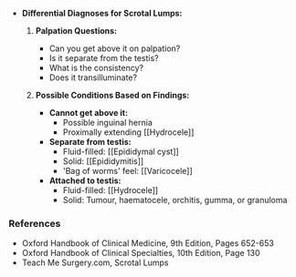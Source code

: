 - **Differential Diagnoses for Scrotal Lumps:**
  
  1. **Palpation Questions:**
     - Can you get above it on palpation?
     - Is it separate from the testis?
     - What is the consistency?
     - Does it transilluminate?
  
  2. **Possible Conditions Based on Findings:**
     - **Cannot get above it:**
       - Possible inguinal hernia
       - Proximally extending [[Hydrocele]]
     - **Separate from testis:**
       - Fluid-filled: [[Epididymal cyst]]
       - Solid: [[Epididymitis]]
       - 'Bag of worms' feel: [[Varicocele]]
     - **Attached to testis:**
       - Fluid-filled: [[Hydrocele]]
       - Solid: Tumour, haematocele, orchitis, gumma, or granuloma

### **References**
- Oxford Handbook of Clinical Medicine, 9th Edition, Pages 652-653
- Oxford Handbook of Clinical Specialties, 10th Edition, Page 130
- Teach Me Surgery.com, Scrotal Lumps